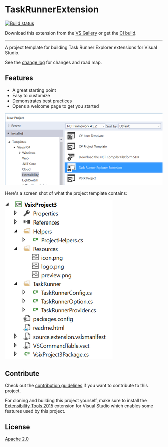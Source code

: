# TaskRunnerExtension

[![Build status](https://ci.appveyor.com/api/projects/status/25cfkng5hc4s9sit?svg=true)](https://ci.appveyor.com/project/madskristensen/taskrunnertemplate)

Download this extension from the [VS Gallery](https://visualstudiogallery.msdn.microsoft.com/20e4307e-e167-4bb5-8e99-6c5e5ce457ba)
or get the [CI build](http://vsixgallery.com/extension/e3f7a0d3-f521-4da8-8fa3-e3a07702328a/).

---------------------------------------

A project template for building Task Runner Explorer extensions for
Visual Studio.

See the [change log](CHANGELOG.md) for changes and road map.

## Features

- A great starting point
- Easy to customize
- Demonstrates best practices
- Opens a welcome page to get you started

![Project dialog](art/project-dialog.png)

Here's a screen shot of what the project template contains:

![Solution Explorer](art/solution-explorer.png)

## Contribute
Check out the [contribution guidelines](.github/CONTRIBUTING.md)
if you want to contribute to this project.

For cloning and building this project yourself, make sure
to install the
[Extensibility Tools 2015](https://visualstudiogallery.msdn.microsoft.com/ab39a092-1343-46e2-b0f1-6a3f91155aa6)
extension for Visual Studio which enables some features
used by this project.

## License
[Apache 2.0](LICENSE)